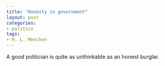 ```yaml
---
title: "Honesty in government"
layout: post
categories:
- politics
tags:
- H. L. Mencken
---
```


A good politician is quite as unthinkable as an honest burglar.